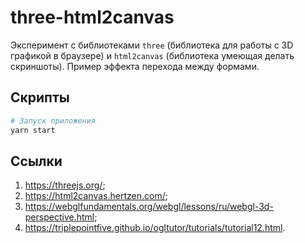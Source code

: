 # three-html2canvas

Эксперимент с библиотеками `three` (библиотека для работы с 3D графикой в браузере) и `html2canvas` (библиотека умеющая делать скриншоты). Пример эффекта перехода между формами.

## Скрипты

```bash
# Запуск приложения
yarn start
```

## Ссылки

1. https://threejs.org/;
2. https://html2canvas.hertzen.com/;
3. https://webglfundamentals.org/webgl/lessons/ru/webgl-3d-perspective.html;
4. https://triplepointfive.github.io/ogltutor/tutorials/tutorial12.html.
